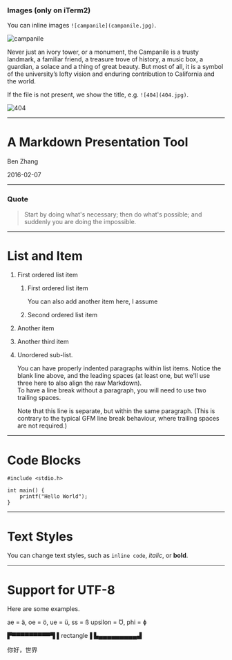 ### Images (only on iTerm2)

You can inline images `![campanile](campanile.jpg)`.

![campanile](https://www.benzhang.name/images/campanile-sketch.JPG)

Never just an ivory tower, or a monument, the Campanile is a trusty landmark, a
familiar friend, a treasure trove of history, a music box, a guardian, a solace
and a thing of great beauty. But most of all, it is a symbol of the university’s
lofty vision and enduring contribution to California and the world.

If the file is not present, we show the title, e.g. `![404](404.jpg)`.

![404](404.jpg)

------------------

# A Markdown Presentation Tool

Ben Zhang

2016-02-07

-------

### Quote

> Start by doing what's necessary; then do what's possible; and suddenly you are
> doing the impossible.

------------------

# List and Item

1. First ordered list item
   1. First ordered list item

      You can also add another item here, I assume

   2. Second ordered list item
2. Another item
3. Another third item
4. Unordered sub-list.

   You can have properly indented paragraphs within list items. Notice the blank
   line above, and the leading spaces (at least one, but we'll use three here to
   also align the raw Markdown).  
   To have a line break without a paragraph, you will need to use two trailing
   spaces.

   Note that this line is separate, but within the same paragraph.
   (This is contrary to the typical GFM line break behaviour, where trailing
   spaces are not required.)

-------------

# Code Blocks

```
#include <stdio.h>

int main() {
    printf("Hello World");
}
```

-------------

# Text Styles

You can change text styles, such as `inline code`, *italic*, or **bold**.

-------------

# Support for UTF-8

Here are some examples.

ae = ä, oe = ö, ue = ü, ss = ß
upsilon = Ʊ, phi = ɸ

▛▀▀▀▀▀▀▀▀▀▜
▌rectangle▐
▙▄▄▄▄▄▄▄▄▄▟

你好，世界
